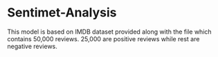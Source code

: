 # Sentimet-Analysis
This model is based on IMDB dataset provided along with the file which contains 50,000 reviews.
25,000 are positive reviews while rest are negative reviews.

